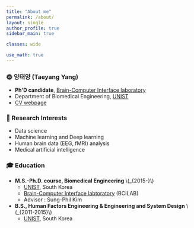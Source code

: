 ```yaml
---
title: "About me"
permalink: /about/
layout: single
author_profile: true
sidebar_main: true

classes: wide

use_math: true
---
```


### 🌞 **양태양 (Taeyang Yang)**  
- **Ph'D candidate**, [Brain-Computer Interface laboratory](http://bci.unist.ac.kr)  
- Department of Biomedical Engineering, [UNIST](https://www.unist.ac.kr/)
- [CV webpage](https://sites.google.com/view/tyang/profile)

### 💖 Research Interests
- Data science
- Machine learning and Deep learning
- Human brain data (EEG, fMRI) analysis
- Medical artificial intelligence

### 🎓 Education
- **M.S.-Ph.D. course, Biomedical Engineering** \\(_{2015-}\\)
  - [UNIST](https://www.unist.ac.kr/), South Korea
  - [Brain-Computer Interface labtoratory](http://bci.unist.ac.kr) (BCILAB)
  - Advisor : Sung-Phil Kim
- **B.S., Human Factors Engineering & Engineering and System Design** \\(_{2011-2015}\\)
  - [UNIST](https://www.unist.ac.kr/), South Korea